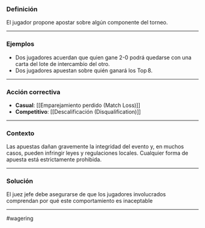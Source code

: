 ### Definición
El jugador propone apostar sobre algún componente del torneo.

---
### Ejemplos
- Dos jugadores acuerdan que quien gane 2-0 podrá quedarse con una carta del lote de intercambio del otro.   
- Dos jugadores apuestan sobre quién ganará los Top 8. 

---
### Acción correctiva

- **Casual**: [[Emparejamiento perdido (Match Loss)]]
- **Competitivo**: [[Descalificación (Disqualification)]]

---
### Contexto
Las apuestas dañan gravemente la integridad del evento y, en muchos casos, pueden infringir leyes y regulaciones locales. Cualquier forma de apuesta está estrictamente prohibida.

---
### Solución
El juez jefe debe asegurarse de que los jugadores involucrados comprendan por qué este comportamiento es inaceptable

---
#wagering